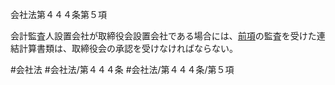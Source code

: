 会社法第４４４条第５項

会計監査人設置会社が取締役会設置会社である場合には、[前項](会社法＿＿＿＿第４４４条第４項)の監査を受けた連結計算書類は、取締役会の承認を受けなければならない。

#会社法
#会社法/第４４４条
#会社法/第４４４条/第５項
